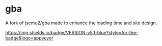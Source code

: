 # gba
A fork of jsemu2/gba made to enhance the loading time and site design.

<img>https://img.shields.io/badge/VERSION-v5.1-blue?style=for-the-badge&logo=appveyor</img>
